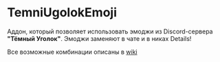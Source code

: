 # TemniUgolokEmoji
Аддон, который позволяет использовать эмоджи из Discord-сервера **"Тёмный Уголок"**. Эмоджи заменяют в чате и в никах Details!

Все возможные комбинации описаны в [wiki](https://github.com/spromicky/TemniUgolokEmoji/wiki/Shortcuts)